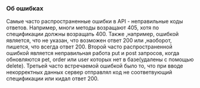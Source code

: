 ### Об ошибках
Самые часто распространенные ошибки в API - неправильные коды ответов. Например, многи методы возращают 405, хотя по спецификации должны возращать 400. Также ,например, ошибкой является, что не указан, что возможен ответ 200 или ,наоборот, пишется, что всегда ответ 200.
Второй часто распространенной ошибкой является неправильная работа put и post запросов, когда обновляются pet, order или user которых нет в базе(удалены с помощью delete). Третьей часто встречаемой ошибкой было то, что при вводе некорректных данных сервер отправлял код не соответвующий спецификации или кидал ответ 200.
